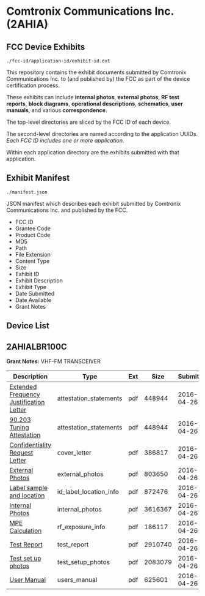 # Comtronix Communications Inc. (2AHIA)
## FCC Device Exhibits

```
./fcc-id/application-id/exhibit-id.ext
```

This repository contains the exhibit documents submitted by Comtronix Communications Inc. to (and published by) the FCC as part of the device certification process.

These exhibits can include **internal photos**, **external photos**, **RF test reports**, **block diagrams**, **operational descriptions**, **schematics**, **user manuals**, and various **correspondence**.

The top-level directories are sliced by the FCC ID of each device.

The second-level directories are named according to the application UUIDs. *Each FCC ID includes one or more application.*

Within each application directory are the exhibits submitted with that application. 

## Exhibit Manifest

```
./manifest.json
```

JSON manifest which describes each exhibit submitted by Comtronix Communications Inc. and published by the FCC.

- FCC ID
- Grantee Code
- Product Code
- MD5
- Path
- File Extension
- Content Type
- Size
- Exhibit ID
- Exhibit Description
- Exhibit Type
- Date Submitted
- Date Available
- Grant Notes

## Device List
## 2AHIALBR100C
**Grant Notes:** VHF-FM TRANSCEIVER

| Description | Type | Ext | Size | Submitted | Available |
| ----------- | ---- | --- | ---- | --------- | --------- |
| [Extended Frequency Justification Letter](2AHIALBR100C/3d4e9c88cb685753316dd7a670d6f3c5/2970699.pdf) | attestation_statements | pdf | 448944 | 2016-04-26 | 2016-04-26 |
| [90.203 Tuning Attestation](2AHIALBR100C/3d4e9c88cb685753316dd7a670d6f3c5/2970699.pdf) | attestation_statements | pdf | 448944 | 2016-04-26 | 2016-04-26 |
| [Confidentiality Request Letter](2AHIALBR100C/3d4e9c88cb685753316dd7a670d6f3c5/2970701.pdf) | cover_letter | pdf | 386817 | 2016-04-26 | 2016-04-26 |
| [External Photos](2AHIALBR100C/3d4e9c88cb685753316dd7a670d6f3c5/2970703.pdf) | external_photos | pdf | 803650 | 2016-04-26 | 2016-04-26 |
| [Label sample and location](2AHIALBR100C/3d4e9c88cb685753316dd7a670d6f3c5/2970704.pdf) | id_label_location_info | pdf | 872476 | 2016-04-26 | 2016-04-26 |
| [Internal Photos](2AHIALBR100C/3d4e9c88cb685753316dd7a670d6f3c5/2970705.pdf) | internal_photos | pdf | 3616367 | 2016-04-26 | 2016-04-26 |
| [MPE Calculation](2AHIALBR100C/3d4e9c88cb685753316dd7a670d6f3c5/2970709.pdf) | rf_exposure_info | pdf | 186117 | 2016-04-26 | 2016-04-26 |
| [Test Report](2AHIALBR100C/3d4e9c88cb685753316dd7a670d6f3c5/2970711.pdf) | test_report | pdf | 2910740 | 2016-04-26 | 2016-04-26 |
| [Test set up photos](2AHIALBR100C/3d4e9c88cb685753316dd7a670d6f3c5/2970728.pdf) | test_setup_photos | pdf | 2083079 | 2016-04-26 | 2016-04-26 |
| [User Manual](2AHIALBR100C/3d4e9c88cb685753316dd7a670d6f3c5/2970729.pdf) | users_manual | pdf | 625601 | 2016-04-26 | 2016-04-26 |
